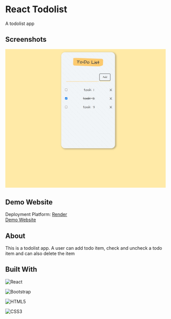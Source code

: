 # React Todolist

A todolist app

## Screenshots

![react-todolist](https://raw.githubusercontent.com/SalmanSamiKhan/react-todolist/master/public/sample.jpg)

## Demo Website

Deployment Platform: [Render](https://www.render.com) <br/>
[Demo Website](https://react-todolist-0uat.onrender.com)

## About

This is a todolist app.
A user can add todo item, check and uncheck a todo item and can also delete the item

## Built With

![React](https://img.shields.io/badge/react-%2320232a.svg?style=for-the-badge&logo=react&logoColor=%2361DAFB)

![Bootstrap](https://img.shields.io/badge/bootstrap-%23563D7C.svg?style=for-the-badge&logo=bootstrap&logoColor=white)

![HTML5](https://img.shields.io/badge/html5-%23E34F26.svg?style=for-the-badge&logo=html5&logoColor=white)

![CSS3](https://img.shields.io/badge/css3-%231572B6.svg?style=for-the-badge&logo=css3&logoColor=white)
